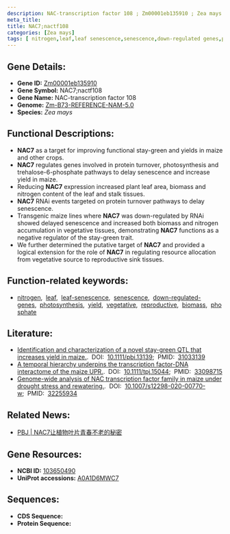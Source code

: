 ```yaml
---
description: NAC-transcription factor 108 ; Zm00001eb135910 ; Zea mays
meta_title:
title: NAC7;nactf108
categories: [Zea mays]
tags: [ nitrogen,leaf,leaf senescence,senescence,down-regulated genes,photosynthesis,yield,vegetative,reproductive,biomass,phosphate ]
---
```


## Gene Details:
- **Gene ID:**	[Zm00001eb135910](https://www.maizegdb.org/gene_center/gene/Zm00001eb135910)
- **Gene Symbol:** NAC7;nactf108
- **Gene Name:** NAC-transcription factor 108
- **Genome:** [Zm-B73-REFERENCE-NAM-5.0](https://www.maizegdb.org/genome/assembly/Zm-B73-REFERENCE-NAM-5.0)
- **Species:** *Zea mays*

## Functional Descriptions:
   - **NAC7** as a target for improving functional stay-green and yields in maize and other crops.
   - **NAC7** regulates genes involved in protein turnover, photosynthesis and trehalose-6-phosphate pathways to delay senescence and increase yield in maize.
   - Reducing **NAC7** expression increased plant leaf area, biomass and nitrogen content of the leaf and stalk tissues.
   - **NAC7** RNAi events targeted on protein turnover pathways to delay senescence.
   - Transgenic maize lines where **NAC7** was down-regulated by RNAi showed delayed senescence and increased both biomass and nitrogen accumulation in vegetative tissues, demonstrating **NAC7** functions as a negative regulator of the stay-green trait.
   - We further determined the putative target of **NAC7** and provided a logical extension for the role of **NAC7** in regulating resource allocation from vegetative source to reproductive sink tissues.

## Function-related keywords:
- [nitrogen](/tags/nitrogen/),&nbsp;&nbsp;[leaf](/tags/leaf/),&nbsp;&nbsp;[leaf-senescence](/tags/leaf-senescence/),&nbsp;&nbsp;[senescence](/tags/senescence/),&nbsp;&nbsp;[down-regulated-genes](/tags/down-regulated-genes/),&nbsp;&nbsp;[photosynthesis](/tags/photosynthesis/),&nbsp;&nbsp;[yield](/tags/yield/),&nbsp;&nbsp;[vegetative](/tags/vegetative/),&nbsp;&nbsp;[reproductive](/tags/reproductive/),&nbsp;&nbsp;[biomass](/tags/biomass/),&nbsp;&nbsp;[phosphate](/tags/phosphate/)

## Literature:
   - [Identification and characterization of a novel stay-green QTL that increases yield in maize.]( https://onlinelibrary.wiley.com/doi/10.1111/pbi.13139).&nbsp;&nbsp;DOI:&nbsp;&nbsp;[10.1111/pbi.13139](https://onlinelibrary.wiley.com/doi/10.1111/pbi.13139);&nbsp;&nbsp;PMID:&nbsp;&nbsp;[31033139](https://pubmed.ncbi.nlm.nih.gov/31033139/)
   - [A temporal hierarchy underpins the transcription factor-DNA interactome of the maize UPR.]( https://onlinelibrary.wiley.com/doi/10.1111/tpj.15044).&nbsp;&nbsp;DOI:&nbsp;&nbsp;[10.1111/tpj.15044](https://onlinelibrary.wiley.com/doi/10.1111/tpj.15044);&nbsp;&nbsp;PMID:&nbsp;&nbsp;[33098715](https://pubmed.ncbi.nlm.nih.gov/33098715/)
   - [Genome-wide analysis of NAC transcription factor family in maize under drought stress and rewatering.]( https://link.springer.com/article/10.1007/s12298-020-00770-w).&nbsp;&nbsp;DOI:&nbsp;&nbsp;[10.1007/s12298-020-00770-w](https://link.springer.com/article/10.1007/s12298-020-00770-w);&nbsp;&nbsp;PMID:&nbsp;&nbsp;[32255934](https://pubmed.ncbi.nlm.nih.gov/32255934/)

## Related News:
   - [PBJ | NAC7让植物叶片青春不老的秘密](https://mp.weixin.qq.com/s?__biz=Mzg3MDEwNDEyMg==&mid=2247484360&idx=1&sn=41b53fc295314907f6a668b6930f7246&chksm=ce93ae9df9e4278bc0fc97fda59f635ef148ea7bc58f24998c86881b0374fd0599b5d5e11069&scene=27#wechat_redirect)

## Gene Resources:
- **NCBI ID:** [103650490](https://www.ncbi.nlm.nih.gov/gene/?term=103650490)
- **UniProt accessions:** [A0A1D6MWC7](https://www.uniprot.org/uniprotkb/A0A1D6MWC7/entry)



## Sequences:
- **CDS Sequence:**
- **Protein Sequence:**
